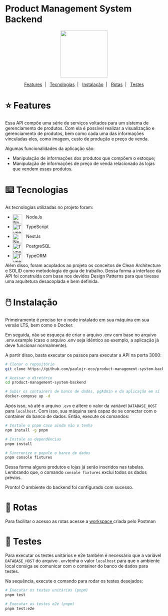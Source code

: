 # Product Management System Backend

<div align="center">
  <img width="150px" src="https://img.freepik.com/vetores-gratis/manipulacao-e-processamento-de-pedidos-de-ilustracao-em-vetor-conceito-abstrato-documentacao-de-pedido-sistema-de-processamento-tratamento-de-solicitacao-de-cliente-logistica-metafora-abstrata-de-operacoes-logisticas-automatizadas_335657-1789.jpg">
</div>

<p align="center">
  <a href="#star-features">Features</a>&nbsp;&nbsp;|&nbsp;&nbsp;
  <a href="#keyboard-tecnologias">Tecnologias</a>&nbsp;&nbsp;|&nbsp;&nbsp;
  <a href="#computer_mouse-instalação">Instalação</a>&nbsp;&nbsp;|&nbsp;&nbsp;
  <a href="#round_pushpin-rotas">Rotas</a>&nbsp;&nbsp;|&nbsp;&nbsp;
  <a href="#test_tube-testes">Testes</a>
</p>

# :star: Features

Essa API compõe uma série de serviços voltados para um sistema de gerenciamento de produtos.
Com ela é possível realizar a visualização e gerenciamento de produtos, bem como cada uma das informações vinculadas eles, como imagem, custo de produção e preço de venda.

Algumas funcionalidades da aplicação são:

- Manipulação de informações dos produtos que compõem o estoque;
- Manipulação de informações de preço de venda relacionado às lojas que vendem esses produtos.

# :keyboard: Tecnologias

As tecnologias utilizadas no projeto foram:

- <img align="left" alt="NodeJs" width="30px" style="padding-right:10px;" src="https://cdn.jsdelivr.net/gh/devicons/devicon/icons/nodejs/nodejs-original.svg" /> NodeJs
- <img align="left" alt="TypeScript" width="30px" style="padding-right:10px;" src="https://cdn.jsdelivr.net/gh/devicons/devicon/icons/typescript/typescript-plain.svg" /> TypeScript
- <img align="left" alt="NestJs" width="30px" style="padding-right:10px;" src="https://cdn.jsdelivr.net/gh/devicons/devicon/icons/nestjs/nestjs-plain.svg" /> NestJs

- <img align="left" alt="TypeORM" width="30px" style="padding-right:10px;" src="https://cdn.jsdelivr.net/gh/devicons/devicon/icons/postgresql/postgresql-plain.svg" /> PostgreSQL

- <img align="left" alt="TypeORM" width="30px" style="padding-right:10px;" src="https://seeklogo.com/images/T/typeorm-logo-F243B34DEE-seeklogo.com.png" /> TypeORM

Além disso, foram acoplados ao projeto os conceitos de Clean Architecture e SOLID como metodologia de guia de trabalho. Dessa forma a interface da API foi construída com base nos devidos Design Patterns para que tivesse uma arquitetura desacoplada e bem definida.

# :computer_mouse: Instalação

Primeiramente é preciso ter o node instalado em sua máquina em sua versão LTS, bem como o Docker. 

Em seguida, não se esqueça de criar o arquivo .env com base no arquivo .env.example (caso o arquivo .env seja idêntico ao exemplo, a aplicação já deve funcionar normalmente). 

A partir disso, basta executar os passos para executar a API na porta 3000:

```bash
# Clonar o repositório
git clone https://github.com/paulojr-eco/product-management-system-backend.git

# Acessar o diretório
cd product-management-system-backend

# Subir os containers de banco de dados, pgAdmin e da aplicação em si
docker-compose up -d
```

Após isso, vá até o arquivo `.evn` e altere o valor da variável `DATABASE_HOST` para `localhost`. Com isso, sua máquina será capaz de se conectar com o container do banco de dados. Então, execute os comandos:
```bash
# Instale o pnpm caso ainda não o tenha
npm install -g pnpm

# Instale as dependências
pnpm install

# Sincronize e popule o banco de dados
pnpm console fixtures
```
Dessa forma alguns produtos e lojas já serão inseridos nas tabelas. Lembrando que, o comando `console fixtures` exclui todos os dados prévios.

Pronto! O ambiente do backend foi configurado com sucesso.

# :round_pushpin: Rotas

Para facilitar o acesso as rotas acesse a <a href="https://www.postman.com/interstellar-sunset-591957/workspace/product-system-management/collection/16394034-0b4c6545-82e1-4e2f-ae02-35c5d3e5175d?action=share&creator=16394034" target="_blank"> workspace </a> criada pelo Postman

# :test_tube: Testes

Para executar os testes unitários e e2e também é necessário que a variável `DATABASE_HOST` do arquivo `.env`tenha o valor `localhost` para que o ambiente local consiga se comunicar com o container do banco de dados para testes.

Na sequência, execute o comando para rodar os testes desejados:
```bash
# Executar os testes unitários (pnpm)
pnpm test

# Executar os testes e2e (pnpm)
pnpm test:e2e
```